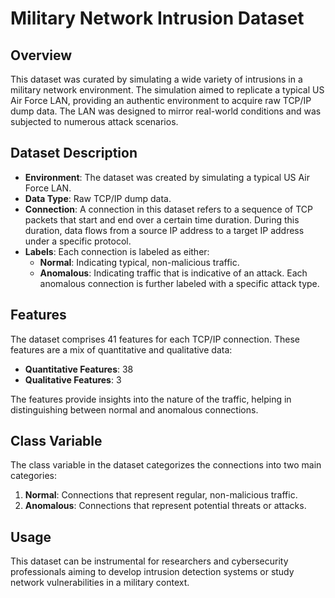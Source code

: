 # Military Network Intrusion Dataset

## Overview
This dataset was curated by simulating a wide variety of intrusions in a military network environment. The simulation aimed to replicate a typical US Air Force LAN, providing an authentic environment to acquire raw TCP/IP dump data. The LAN was designed to mirror real-world conditions and was subjected to numerous attack scenarios.

## Dataset Description
- **Environment**: The dataset was created by simulating a typical US Air Force LAN.
- **Data Type**: Raw TCP/IP dump data.
- **Connection**: A connection in this dataset refers to a sequence of TCP packets that start and end over a certain time duration. During this duration, data flows from a source IP address to a target IP address under a specific protocol.
- **Labels**: Each connection is labeled as either:
  - **Normal**: Indicating typical, non-malicious traffic.
  - **Anomalous**: Indicating traffic that is indicative of an attack. Each anomalous connection is further labeled with a specific attack type.

## Features
The dataset comprises 41 features for each TCP/IP connection. These features are a mix of quantitative and qualitative data:
- **Quantitative Features**: 38
- **Qualitative Features**: 3

The features provide insights into the nature of the traffic, helping in distinguishing between normal and anomalous connections.

## Class Variable
The class variable in the dataset categorizes the connections into two main categories:
1. **Normal**: Connections that represent regular, non-malicious traffic.
2. **Anomalous**: Connections that represent potential threats or attacks.

## Usage
This dataset can be instrumental for researchers and cybersecurity professionals aiming to develop intrusion detection systems or study network vulnerabilities in a military context.
